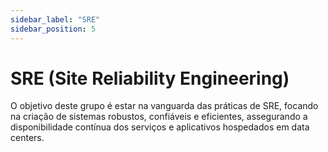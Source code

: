 ```yaml
---
sidebar_label: "SRE"
sidebar_position: 5
---
```


# SRE (Site Reliability Engineering)

O objetivo deste grupo é estar na vanguarda das práticas de SRE, focando na criação de sistemas robustos, confiáveis e eficientes, assegurando a disponibilidade contínua dos serviços e aplicativos hospedados em data centers.
